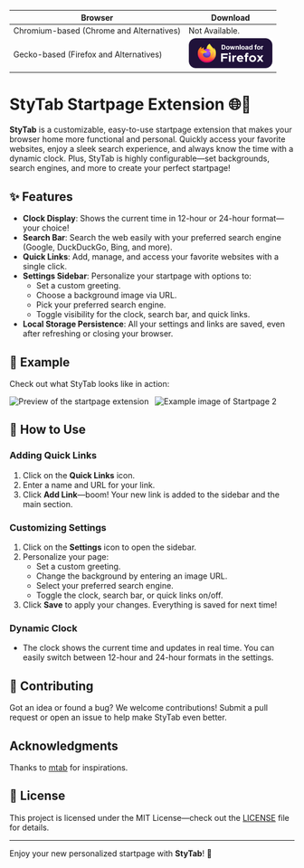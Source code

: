 
| Browser                              | Download                                                                                                                                                                |
| ------------------------------------ | ----------------------------------------------------------------------------------------------------------------------------------------------------------------------- |
| Chromium-based (Chrome and Alternatives) | Not Available. |
| Gecko-based (Firefox and Alternatives) | [<img src="./Readme Assets/download-firefox.svg" height="53" alt="Firefox Download">](https://addons.mozilla.org/en-US/firefox/addon/stytab/)                            |


# StyTab Startpage Extension 🌐📑

**StyTab** is a customizable, easy-to-use startpage extension that makes your browser home more functional and personal. Quickly access your favorite websites, enjoy a sleek search experience, and always know the time with a dynamic clock. Plus, StyTab is highly configurable—set backgrounds, search engines, and more to create your perfect startpage!

## ✨ Features

- **Clock Display**: Shows the current time in 12-hour or 24-hour format—your choice!
- **Search Bar**: Search the web easily with your preferred search engine (Google, DuckDuckGo, Bing, and more).
- **Quick Links**: Add, manage, and access your favorite websites with a single click.
- **Settings Sidebar**: Personalize your startpage with options to:
  - Set a custom greeting.
  - Choose a background image via URL.
  - Pick your preferred search engine.
  - Toggle visibility for the clock, search bar, and quick links.
- **Local Storage Persistence**: All your settings and links are saved, even after refreshing or closing your browser.

## 🎨 Example

Check out what StyTab looks like in action:

<div style="display: flex; gap: 10px;">
  <img src="https://addons.mozilla.org/user-media/previews/full/306/306013.png?modified=1727639141" alt="Preview of the startpage extension" width="300"/>
  <img src="https://addons.mozilla.org/user-media/previews/full/306/306014.png?modified=1727639142" alt="Example image of Startpage 2" width="300"/>
</div>

## 🚀 How to Use

### Adding Quick Links
1. Click on the **Quick Links** icon.
2. Enter a name and URL for your link.
3. Click **Add Link**—boom! Your new link is added to the sidebar and the main section.

### Customizing Settings
1. Click on the **Settings** icon to open the sidebar.
2. Personalize your page:
   - Set a custom greeting.
   - Change the background by entering an image URL.
   - Select your preferred search engine.
   - Toggle the clock, search bar, or quick links on/off.
3. Click **Save** to apply your changes. Everything is saved for next time!

### Dynamic Clock
- The clock shows the current time and updates in real time. You can easily switch between 12-hour and 24-hour formats in the settings.

## 🤝 Contributing

Got an idea or found a bug? We welcome contributions! Submit a pull request or open an issue to help make StyTab even better.

## Acknowledgments

Thanks to [mtab](https://github.com/maxhu08/mtab) for inspirations.

## 📜 License

This project is licensed under the MIT License—check out the [LICENSE](LICENSE) file for details.

---

Enjoy your new personalized startpage with **StyTab**! 🎉
